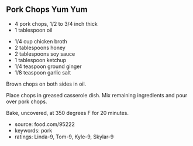 Pork Chops Yum Yum
------------------

- 4 pork chops, 1/2 to 3/4 inch thick
- 1 tablespoon oil
<!-- -->
- 1/4 cup chicken broth
- 2 tablespoons honey
- 2 tablespoons soy sauce
- 1 tablespoon ketchup
- 1/4 teaspoon ground ginger
- 1/8 teaspoon garlic salt

Brown chops on both sides in oil.

Place chops in greased casserole dish.  Mix remaining ingredients and
pour over pork chops.

Bake, uncovered, at 350 degrees F for 20 minutes.

- source: food.com/95222
- keywords: pork
- ratings: Linda-9, Tom-9, Kyle-9, Skylar-9

